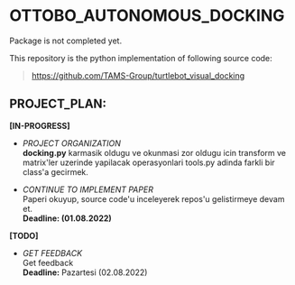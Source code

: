 # OTTOBO_AUTONOMOUS_DOCKING

Package is not completed yet.

This repository is the python implementation of following source code: 
>https://github.com/TAMS-Group/turtlebot_visual_docking

## PROJECT_PLAN:

**[IN-PROGRESS]**

- *PROJECT ORGANIZATION*<br/>
	**docking.py** karmasik oldugu ve okunmasi zor oldugu icin transform ve matrix'ler uzerinde yapilacak operasyonlari tools.py adinda farkli bir class'a gecirmek.

- *CONTINUE TO IMPLEMENT PAPER*<br/>
	Paperi okuyup, source code'u inceleyerek repos'u gelistirmeye devam et.<br/>
	**Deadline: (01.08.2022)**


**[TODO]**

- *GET FEEDBACK*<br/>
	Get feedback<br/>
	**Deadline:** Pazartesi (02.08.2022)





